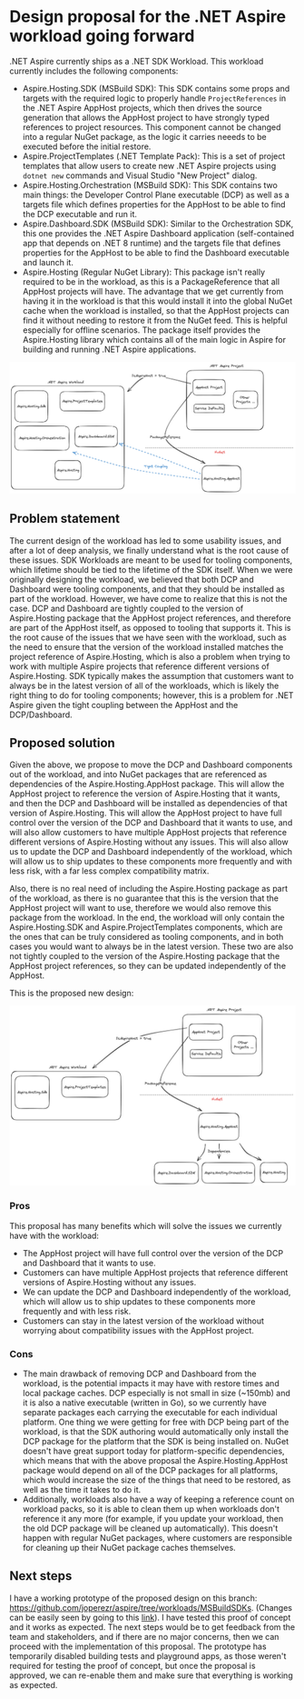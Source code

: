# Design proposal for the .NET Aspire workload going forward

.NET Aspire currently ships as a .NET SDK Workload. This workload currently includes the following components:

- Aspire.Hosting.SDK (MSBuild SDK): This SDK contains some props and targets with the required logic to properly handle `ProjectReferences` in the .NET Aspire AppHost projects, which then drives the source generation that allows the AppHost project to have strongly typed references to project resources. This component cannot be changed into a regular NuGet package, as the logic it carries neeeds to be executed before the initial restore.
- Aspire.ProjectTemplates (.NET Template Pack): This is a set of project templates that allow users to create new .NET Aspire projects using `dotnet new` commands and Visual Studio "New Project" dialog.
- Aspire.Hosting.Orchestration (MSBuild SDK): This SDK contains two main things: the Developer Control Plane executable (DCP) as well as a targets file which defines properties for the AppHost to be able to find the DCP executable and run it.
- Aspire.Dashboard.SDK (MSBuild SDK): Similar to the Orchestration SDK, this one provides the .NET Aspire Dashboard application (self-contained app that depends on .NET 8 runtime) and the targets file that defines properties for the AppHost to be able to find the Dashboard executable and launch it.
- Aspire.Hosting (Regular NuGet Library): This package isn't really required to be in the workload, as this is a PackageReference that all AppHost projects will have. The advantage that we get currently from having it in the workload is that this would install it into the global NuGet cache when the workload is installed, so that the AppHost projects can find it without needing to restore it from the NuGet feed. This is helpful especially for offline scenarios. The package itself provides the Aspire.Hosting library which contains all of the main logic in Aspire for building and running .NET Aspire applications.

![Current state of the workload](workload-current-state.png "Current state of the workload")
  
## Problem statement

The current design of the workload has led to some usability issues, and after a lot of deep analysis, we finally understand what is the root cause of these issues. SDK Workloads are meant to be used for tooling components, which lifetime should be tied to the lifetime of the SDK itself. When we were originally designing the workload, we believed that both DCP and Dashboard were tooling components, and that they should be installed as part of the workload. However, we have come to realize that this is not the case. DCP and Dashboard are tightly coupled to the version of Aspire.Hosting package that the AppHost project references, and therefore are part of the AppHost itself, as opposed to tooling that supports it. This is the root cause of the issues that we have seen with the workload, such as the need to ensure that the version of the workload installed matches the project reference of Aspire.Hosting, which is also a problem when trying to work with multiple Aspire projects that reference different versions of Aspire.Hosting. SDK typically makes the assumption that customers want to always be in the latest version of all of the workloads, which is likely the right thing to do for tooling components; however, this is a problem for .NET Aspire given the tight coupling between the AppHost and the DCP/Dashboard.

## Proposed solution

Given the above, we propose to move the DCP and Dashboard components out of the workload, and into NuGet packages that are referenced as dependencies of the Aspire.Hosting.AppHost package. This will allow the AppHost project to reference the version of Aspire.Hosting that it wants, and then the DCP and Dashboard will be installed as dependencies of that version of Aspire.Hosting. This will allow the AppHost project to have full control over the version of the DCP and Dashboard that it wants to use, and will also allow customers to have multiple AppHost projects that reference different versions of Aspire.Hosting without any issues. This will also allow us to update the DCP and Dashboard independently of the workload, which will allow us to ship updates to these components more frequently and with less risk, with a far less complex compatibility matrix.

Also, there is no real need of including the Aspire.Hosting package as part of the workload, as there is no guarantee that this is the version that the AppHost project will want to use, therefore we would also remove this package from the workload. In the end, the workload will only contain the Aspire.Hosting.SDK and Aspire.ProjectTemplates components, which are the ones that can be truly considered as tooling components, and in both cases you would want to always be in the latest version. These two are also not tightly coupled to the version of the Aspire.Hosting package that the AppHost project references, so they can be updated independently of the AppHost.

This is the proposed new design:

![Proposal](workload-proposed-state.png "Proposal")

### Pros

This proposal has many benefits which will solve the issues we currently have with the workload:

- The AppHost project will have full control over the version of the DCP and Dashboard that it wants to use.
- Customers can have multiple AppHost projects that reference different versions of Aspire.Hosting without any issues.
- We can update the DCP and Dashboard independently of the workload, which will allow us to ship updates to these components more frequently and with less risk.
- Customers can stay in the latest version of the workload without worrying about compatibility issues with the AppHost project.

### Cons

- The main drawback of removing DCP and Dashboard from the workload, is the potential impacts it may have with restore times and local package caches. DCP especially is not small in size (~150mb) and it is also a native executable (written in Go), so we currently have separate packages each carrying the executable for each individual platform. One thing we were getting for free with DCP being part of the workload, is that the SDK authoring would automatically only install the DCP package for the platform that the SDK is being installed on. NuGet doesn't have great support today for platform-specific dependencies, which means that with the above proposal the Aspire.Hosting.AppHost package would depend on all of the DCP packages for all platforms, which would increase the size of the things that need to be restored, as well as the time it takes to do it.
- Additionally, workloads also have a way of keeping a reference count on workload packs, so it is able to clean them up when workloads don't reference it any more (for example, if you update your workload, then the old DCP package will be cleaned up automatically). This doesn't happen with regular NuGet packages, where customers are responsible for cleaning up their NuGet package caches themselves.

## Next steps

I have a working prototype of the proposed design on this branch: https://github.com/joperezr/aspire/tree/workloads/MSBuildSDKs. (Changes can be easily seen by going to this [link](https://github.com/dotnet/aspire/compare/main...joperezr:aspire:workloads/MSBuildSDKs)). I have tested this proof of concept and it works as expected. The next steps would be to get feedback from the team and stakeholders, and if there are no major concerns, then we can proceed with the implementation of this proposal. The prototype has temporarily disabled building tests and playground apps, as those weren't required for testing the proof of concept, but once the proposal is approved, we can re-enable them and make sure that everything is working as expected.